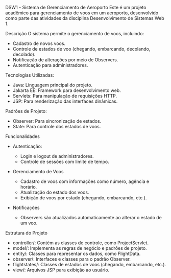 DSW1 - Sistema de Gerenciamento de Aeroporto
Este é um projeto acadêmico para gerenciamento de voos em um aeroporto, desenvolvido como parte das atividades da disciplina Desenvolvimento de Sistemas Web 1.

Descrição
O sistema permite o gerenciamento de voos, incluindo:
- Cadastro de novos voos.
- Controle de estados de voo (chegando, embarcando, decolando, decolado).
- Notificação de alterações por meio de Observers.
- Autenticação para administradores.


Tecnologias Utilizadas:

- Java: Linguagem principal do projeto.
- Jakarta EE: Framework para desenvolvimento web.
- Servlets: Para manipulação de requisições HTTP.
- JSP: Para renderização das interfaces dinâmicas.

Padrões de Projeto:

- Observer: Para sincronização de estados.
- State: Para controle dos estados de voos.

Funcionalidades
- Autenticação:
  - Login e logout de administradores.
  - Controle de sessões com limite de tempo.

- Gerenciamento de Voos
  - Cadastro de voos com informações como número, agência e horário.
  - Atualização do estado dos voos.
  - Exibição de voos por estado (chegando, embarcando, etc.).

- Notificações
  - Observers são atualizados automaticamente ao alterar o estado de um voo.

Estrutura do Projeto
- controller/: Contém as classes de controle, como ProjectServlet.
- model/: Implementa as regras de negócio e padrões de projeto.
- entity/: Classes para representar os dados, como FlightData.
- observer/: Interfaces e classes para o padrão Observer.
- flightstates/: Classes de estados de voos (chegando, embarcando, etc.).
- view/: Arquivos JSP para exibição ao usuário.
